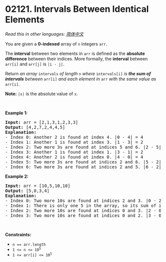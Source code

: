 # 02121. Intervals Between Identical Elements

  _Read this in other languages:_
    [_简体中文_](README.zh-CN.md)

<p>You are given a <strong>0-indexed</strong> array of <code>n</code> integers <code>arr</code>.</p>

<p>The <strong>interval</strong> between two elements in <code>arr</code> is defined as the <strong>absolute difference</strong> between their indices. More formally, the <strong>interval</strong> between <code>arr[i]</code> and <code>arr[j]</code> is <code>|i - j|</code>.</p>

<p>Return <em>an array</em> <code>intervals</code> <em>of length</em> <code>n</code> <em>where</em> <code>intervals[i]</code> <em>is <strong>the sum of intervals</strong> between </em><code>arr[i]</code><em> and each element in </em><code>arr</code><em> with the same value as </em><code>arr[i]</code><em>.</em></p>

<p><strong>Note:</strong> <code>|x|</code> is the absolute value of <code>x</code>.</p>

<p>&nbsp;</p>
<p><strong>Example 1:</strong></p>

<pre>
<strong>Input:</strong> arr = [2,1,3,1,2,3,3]
<strong>Output:</strong> [4,2,7,2,4,4,5]
<strong>Explanation:</strong>
- Index 0: Another 2 is found at index 4. |0 - 4| = 4
- Index 1: Another 1 is found at index 3. |1 - 3| = 2
- Index 2: Two more 3s are found at indices 5 and 6. |2 - 5| + |2 - 6| = 7
- Index 3: Another 1 is found at index 1. |3 - 1| = 2
- Index 4: Another 2 is found at index 0. |4 - 0| = 4
- Index 5: Two more 3s are found at indices 2 and 6. |5 - 2| + |5 - 6| = 4
- Index 6: Two more 3s are found at indices 2 and 5. |6 - 2| + |6 - 5| = 5
</pre>

<p><strong>Example 2:</strong></p>

<pre>
<strong>Input:</strong> arr = [10,5,10,10]
<strong>Output:</strong> [5,0,3,4]
<strong>Explanation:</strong>
- Index 0: Two more 10s are found at indices 2 and 3. |0 - 2| + |0 - 3| = 5
- Index 1: There is only one 5 in the array, so its sum of intervals to identical elements is 0.
- Index 2: Two more 10s are found at indices 0 and 3. |2 - 0| + |2 - 3| = 3
- Index 3: Two more 10s are found at indices 0 and 2. |3 - 0| + |3 - 2| = 4
</pre>

<p>&nbsp;</p>
<p><strong>Constraints:</strong></p>

<ul>
	<li><code>n == arr.length</code></li>
	<li><code>1 &lt;= n &lt;= 10<sup>5</sup></code></li>
	<li><code>1 &lt;= arr[i] &lt;= 10<sup>5</sup></code></li>
</ul>
